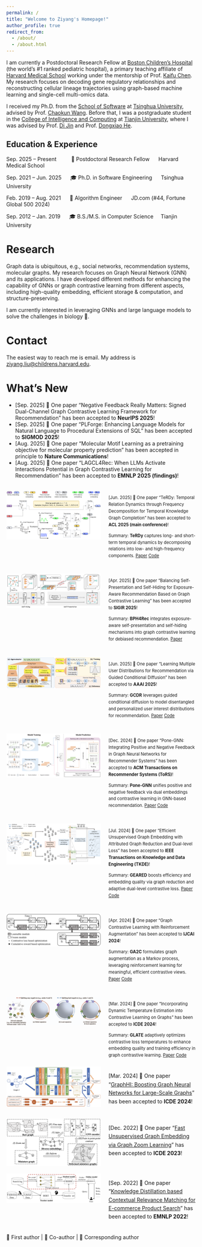 ```yaml
---
permalink: /
title: "Welcome to Ziyang's Homepage!"
author_profile: true
redirect_from: 
  - /about/
  - /about.html
---
```


I am currently a Postdoctoral Research Fellow at [Boston Children’s Hospital](https://www.childrenshospital.org/) (the world’s #1 ranked pediatric hospital), a primary teaching affiliate of [Harvard Medical School](https://hms.harvard.edu/) working under the mentorship of Prof. [Kaifu Chen](https://dms.hms.harvard.edu/people/kaifu-chen). My research focuses on decoding gene regulatory relationships and reconstructing cellular lineage trajectories using graph-based machine learning and single-cell multi-omics data.

I received my Ph.D. from the [School of Software](https://www.thss.tsinghua.edu.cn/) at [Tsinghua University](https://www.tsinghua.edu.cn/), advised by Prof. [Chaokun Wang](https://wangchaokun.github.io/index.html). Before that, I was a postgraduate student in the [College of Intelligence and Computing](https://cic.tju.edu.cn/) at [Tianjin University](https://www.tju.edu.cn/), where I was advised by Prof. [Di Jin](https://cic.tju.edu.cn/faculty/jindi/index.htm) and Prof. [Dongxiao He](https://cic.tju.edu.cn/faculty/hedongxiao/index.htm).

## Education & Experience
 
Sep. 2025 – Present &nbsp;&nbsp;&nbsp;&nbsp;&nbsp;&nbsp;&nbsp;&nbsp;  💼  Postdoctoral Research Fellow &nbsp;&nbsp;&nbsp;&nbsp; Harvard Medical School 

  
Sep. 2021 – Jun. 2025 &nbsp;&nbsp;&nbsp;&nbsp; 🎓 Ph.D. in Software Engineering  &nbsp;&nbsp;&nbsp;&nbsp; Tsinghua University


Feb. 2019 – Aug. 2021 &nbsp;&nbsp;&nbsp;&nbsp;  💼 Algorithm Engineer &nbsp;&nbsp;&nbsp;&nbsp; JD.com (#44, Fortune Global 500 2024)


Sep. 2012 – Jan. 2019 &nbsp;&nbsp;&nbsp;&nbsp;  🎓 B.S./M.S. in Computer Science &nbsp;&nbsp;&nbsp; Tianjin University  


Research
======
Graph data is ubiquitous, e.g., social networks, recommendation systems, molecular graphs. My research focuses on Graph Neural Network (GNN) and its applications. I have developed different methods for enhancing the capability of GNNs or graph contrastive learning from different aspects, including high-quality embedding, efficient storage & computation, and structure-preserving.

I am currently interested in leveraging GNNs and large language models to solve the challenges in biology 🧬.


Contact
======
The easiest way to reach me is email. My address is ziyang.liu@childrens.harvard.edu.

What’s New
======
* [Sep. 2025] 🤝 One paper “Negative Feedback Really Matters: Signed Dual-Channel Graph Contrastive Learning Framework for Recommendation” has been accepted to **NeurIPS 2025**!
* [Sep. 2025] 🤝 One paper “PLForge: Enhancing Language Models for Natural Language to Procedural Extensions of SQL” has been accepted to **SIGMOD 2025**!
* [Aug. 2025] 🌟 One paper “Molecular Motif Learning as a pretraining objective for molecular property prediction” has been accepted in principle to **Nature Communications**!
* [Aug. 2025] 🤝 One paper “LAGCL4Rec: When LLMs Activate Interactions Potential in Graph Contrastive Learning for Recommendation” has been accepted to **EMNLP 2025 (findings)**!

<br>
<div style="display: flex !important; align-items: flex-start !important; gap: 20px !important; margin-bottom: 20px !important;">
  <img src="/images/TeRDy.png" alt="TeRDy Model Architecture" style="width: 50% !important; height: auto !important; max-width: 400px !important; flex-shrink: 0 !important;" />
  <div style="flex: 1 !important; min-width: 0 !important; font-size: 0.8em !important; line-height: 1.6 !important;">
    <p>
      [Jun. 2025] 🌟 One paper “TeRDy: Temporal Relation Dynamics through Frequency Decomposition for Temporal Knowledge Graph Completion” has been accepted to <strong>ACL 2025 (main conference)</strong>!
    </p>
    <p style="margin-top: 0.8em; margin-bottom: 0;">
      Summary: <strong>TeRDy</strong> captures long- and short-term temporal dynamics by decomposing relations into low- and high-frequency components.
      <a href="https://aclanthology.org/2025.acl-long.473/">Paper</a>
      <a href="https://github.com/Young0222/TeRDy">Code</a>
    </p>
  </div>
</div>

<br>
<div style="display: flex !important; align-items: flex-start !important; gap: 20px !important; margin-bottom: 20px !important;">
  <img src="/images/BPH4Rec.png" alt="BPH4Rec Model Architecture" style="width: 50% !important; height: auto !important; max-width: 400px !important; flex-shrink: 0 !important;" />
  <div style="flex: 1 !important; min-width: 0 !important; font-size: 0.8em !important; line-height: 1.6 !important;">
    <p>
      [Apr. 2025] 🤝 One paper “Balancing Self-Presentation and Self-Hiding for Exposure-Aware Recommendation Based on Graph Contrastive Learning” has been accepted to <strong>SIGIR 2025</strong>!
    </p>
    <p style="margin-top: 0.8em; margin-bottom: 0;">
      Summary: <strong>BPH4Rec</strong> integrates exposure-aware self-presentation and self-hiding mechanisms into graph contrastive learning for debiased recommendation.
      <a href="https://dl.acm.org/doi/10.1145/3726302.3729900">Paper</a>
    </p>
  </div>
</div>

<br>
<div style="display: flex !important; align-items: flex-start !important; gap: 20px !important; margin-bottom: 20px !important;">
  <img src="/images/GCDR.png" alt="GCDR Model Architecture" style="width: 50% !important; height: auto !important; max-width: 400px !important; flex-shrink: 0 !important;" />
  <div style="flex: 1 !important; min-width: 0 !important; font-size: 0.8em !important; line-height: 1.6 !important;">
    <p>
      [Jun. 2025] 🤝 One paper “Learning Multiple User Distributions for Recommendation via Guided Conditional Diffusion” has been accepted to <strong>AAAI 2025</strong>!
    </p>
    <p style="margin-top: 0.8em; margin-bottom: 0;">
      Summary: <strong>GCDR</strong> leverages guided conditional diffusion to model disentangled and personalized user interest distributions for recommendation.
      <a href="https://ojs.aaai.org/index.php/AAAI/article/view/33401">Paper</a>
      <a href="https://github.com/NoMultiply/GCDR">Code</a>
    </p>
  </div>
</div>

<br>
<div style="display: flex !important; align-items: flex-start !important; gap: 20px !important; margin-bottom: 20px !important;">
  <img src="/images/Pone-GNN.png" alt="Pone-GNN Model Architecture" style="width: 50% !important; height: auto !important; max-width: 400px !important; flex-shrink: 0 !important;" />
  <div style="flex: 1 !important; min-width: 0 !important; font-size: 0.8em !important; line-height: 1.6 !important;">
    <p>
      [Dec. 2024] 🌟 One paper “Pone-GNN: Integrating Positive and Negative Feedback in Graph Neural Networks for Recommender Systems” has been accepted to <strong>ACM Transactions on Recommender Systems (ToRS)</strong>!
    </p>
    <p style="margin-top: 0.8em; margin-bottom: 0;">
      Summary: <strong>Pone-GNN</strong> unifies positive and negative feedback via dual embeddings and contrastive learning in GNN-based recommendation.
      <a href="https://dl.acm.org/doi/10.1145/3711666">Paper</a>
      <a href="https://github.com/Young0222/Pone-GNN">Code</a>
    </p>
  </div>
</div>

<br>
<div style="display: flex !important; align-items: flex-start !important; gap: 20px !important; margin-bottom: 20px !important;">
  <img src="/images/GEARED.png" alt="GEARED Model Architecture" style="width: 50% !important; height: auto !important; max-width: 400px !important; flex-shrink: 0 !important;" />
  <div style="flex: 1 !important; min-width: 0 !important; font-size: 0.8em !important; line-height: 1.6 !important;">
    <p>
      [Jul. 2024] 🌟 One paper “Efficient Unsupervised Graph Embedding with Attributed Graph Reduction and Dual-level Loss” has been accepted to <strong>IEEE Transactions on Knowledge and Data Engineering (TKDE)</strong>!
    </p>
    <p style="margin-top: 0.8em; margin-bottom: 0;">
      Summary: <strong>GEARED</strong> boosts efficiency and embedding quality via graph reduction and adaptive dual-level contrastive loss.
      <a href="https://dl.acm.org/doi/10.1145/3711666">Paper</a>
      <a href="https://github.com/Young0222/GEARED">Code</a>
    </p>
  </div>
</div>

<br>
<div style="display: flex !important; align-items: flex-start !important; gap: 20px !important; margin-bottom: 20px !important;">
  <img src="/images/GA2C.png" alt="GA2C Model Architecture" style="width: 50% !important; height: auto !important; max-width: 400px !important; flex-shrink: 0 !important;" />
  <div style="flex: 1 !important; min-width: 0 !important; font-size: 0.8em !important; line-height: 1.6 !important;">
    <p>
      [Apr. 2024] 🌟 One paper “Graph Contrastive Learning with Reinforcement Augmentation” has been accepted to <strong>IJCAI 2024</strong>!
    </p>
    <p style="margin-top: 0.8em; margin-bottom: 0;">
      Summary: <strong>GA2C</strong> formulates graph augmentation as a Markov process, leveraging reinforcement learning for meaningful, efficient contrastive views.
      <a href="https://www.ijcai.org/proceedings/2024/0246.pdf">Paper</a>
      <a href="https://github.com/Young0222/GA2C">Code</a>
    </p>
  </div>
</div>

<br>
<div style="display: flex !important; align-items: flex-start !important; gap: 20px !important; margin-bottom: 20px !important;">
  <img src="/images/GLATE.png" alt="GLATE Model Architecture" style="width: 50% !important; height: auto !important; max-width: 400px !important; flex-shrink: 0 !important;" />
  <div style="flex: 1 !important; min-width: 0 !important; font-size: 0.8em !important; line-height: 1.6 !important;">
    <p>
      [Mar. 2024] 🌟 One paper “Incorporating Dynamic Temperature Estimation into Contrastive Learning on Graphs” has been accepted to <strong>ICDE 2024</strong>!
    </p>
    <p style="margin-top: 0.8em; margin-bottom: 0;">
      Summary: <strong>GLATE</strong> adaptively optimizes contrastive loss temperatures to enhance embedding quality and training efficiency in graph contrastive learning.
      <a href="https://ieeexplore.ieee.org/document/10598091">Paper</a>
      <a href="https://github.com/Young0222/GLATE">Code</a>
    </p>
  </div>
</div>






<div style="display: flex !important; align-items: flex-start !important; gap: 20px !important; margin-bottom: 20px !important;">
  <img src="/images/GraphHI.png" alt="GraphHI Model Architecture" style="width: 50% !important; height: auto !important; max-width: 400px !important; flex-shrink: 0 !important;" />
  <div style="flex: 1 !important; min-width: 0 !important; font-size: 1em !important; line-height: 1.6 !important;">
    <p>
      [Mar. 2024] 🤝 One paper “<a href="https://ieeexplore.ieee.org/document/10598044">GraphHI: Boosting Graph Neural Networks for Large-Scale Graphs</a>” has been accepted to <strong>ICDE 2024</strong>!
    </p>
  </div>
</div>

<div style="display: flex !important; align-items: flex-start !important; gap: 20px !important; margin-bottom: 20px !important;">
  <img src="/images/GZL.png" alt="GZL Model Architecture" style="width: 50% !important; height: auto !important; max-width: 400px !important; flex-shrink: 0 !important;" />
  <div style="flex: 1 !important; min-width: 0 !important; font-size: 1em !important; line-height: 1.6 !important;">
    <p>
      [Dec. 2022] 🌟 One paper “<a href="https://ieeexplore.ieee.org/document/10184803">Fast Unsupervised Graph Embedding via Graph Zoom Learning</a>” has been accepted to <strong>ICDE 2023</strong>!
    </p>
  </div>
</div>

<div style="display: flex !important; align-items: flex-start !important; gap: 20px !important; margin-bottom: 20px !important;">
  <img src="/images/BERM.png" alt="BERM Model Architecture" style="width: 50% !important; height: auto !important; max-width: 400px !important; flex-shrink: 0 !important;" />
  <div style="flex: 1 !important; min-width: 0 !important; font-size: 1em !important; line-height: 1.6 !important;">
    <p>
      [Sep. 2022] 🌟 One paper “<a href="https://aclanthology.org/2022.emnlp-industry.5/">Knowledge Distillation based Contextual Relevance Matching for E-commerce Product Search</a>” has been accepted to <strong>EMNLP 2022</strong>!
    </p>
  </div>
</div>


🌟 First author | 🤝 Co-author | 🔬 Corresponding author


